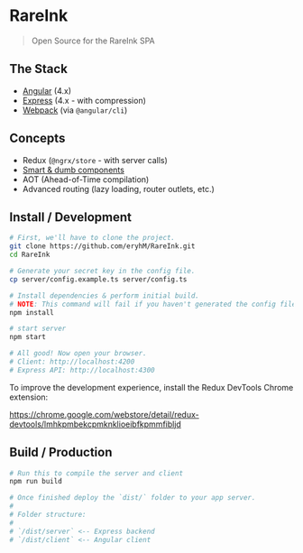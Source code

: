 # RareInk

> Open Source for the RareInk SPA

## The Stack

- [Angular](https://angular.io/) (4.x)
- [Express](https://expressjs.com/) (4.x - with compression)
- [Webpack](https://webpack.js.org/) (via `@angular/cli`)

## Concepts

- Redux (`@ngrx/store` - with server calls)
- [Smart & dumb components](https://medium.com/@dan_abramov/smart-and-dumb-components-7ca2f9a7c7d0)
- AOT (Ahead-of-Time compilation)
- Advanced routing (lazy loading, router outlets, etc.)

## Install / Development

```bash
# First, we'll have to clone the project.
git clone https://github.com/eryhM/RareInk.git
cd RareInk

# Generate your secret key in the config file.
cp server/config.example.ts server/config.ts

# Install dependencies & perform initial build.
# NOTE: This command will fail if you haven't generated the config file above.
npm install

# start server
npm start

# All good! Now open your browser.
# Client: http://localhost:4200
# Express API: http://localhost:4300
```

To improve the development experience, install the Redux DevTools Chrome extension:

https://chrome.google.com/webstore/detail/redux-devtools/lmhkpmbekcpmknklioeibfkpmmfibljd

## Build / Production

```bash
# Run this to compile the server and client
npm run build

# Once finished deploy the `dist/` folder to your app server.
#
# Folder structure:
#
# `/dist/server` <-- Express backend
# `/dist/client` <-- Angular client

```
